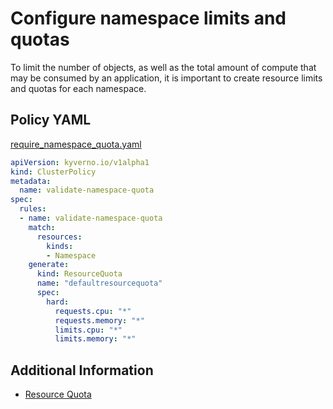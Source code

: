 # Configure namespace limits and quotas

To limit the number of objects, as well as the total amount of compute that may be consumed by an application, it is important to create resource limits and quotas for each namespace.

## Policy YAML 

[require_namespace_quota.yaml](best_practices/require_namespace_quota.yaml) 

````yaml
apiVersion: kyverno.io/v1alpha1
kind: ClusterPolicy
metadata:
  name: validate-namespace-quota
spec:
  rules:
  - name: validate-namespace-quota
    match:
      resources:
        kinds:
        - Namespace
    generate:
      kind: ResourceQuota
      name: "defaultresourcequota"
      spec:
        hard:
          requests.cpu: "*"
          requests.memory: "*"
          limits.cpu: "*"
          limits.memory: "*"
````

## Additional Information

* [Resource Quota](https://kubernetes.io/docs/concepts/policy/resource-quotas/)

